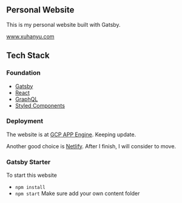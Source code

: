 ## Personal Website

This is my personal website built with Gatsby.

www.xuhanyu.com

 

## Tech Stack

### Foundation

* [Gatsby](https://github.com/gatsbyjs/gatsby)
* [React](https://github.com/facebook/react)
* [GraphQL](https://graphql.org/)
* [Styled Components](https://www.styled-components.com)



### Deployment

The website is at [GCP APP Engine](https://cloud.google.com/appengine/). Keeping update.

Another good choice is [Netlify](https://netlify.com). After I finish, I will consider to move.



### Gatsby Starter

To start this website
* `npm install`
* `npm start`
Make sure add your own content folder

